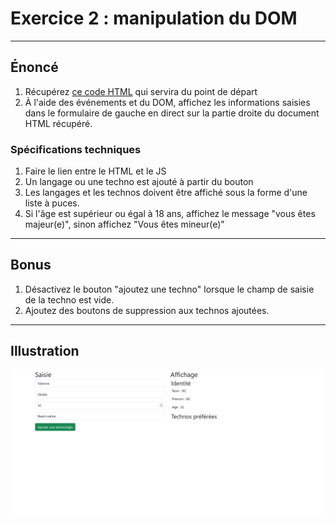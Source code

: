 # Exercice 2 : manipulation du DOM

---

## Énoncé

1. Récupérez [ce code HTML](./ressources/exercice2.html) qui servira du point de départ
2. À l'aide des événements et du DOM, affichez les informations saisies dans le formulaire de gauche en direct sur la partie droite du document HTML récupéré.

### Spécifications techniques

1. Faire le lien entre le HTML et le JS
2. Un langage ou une techno est ajouté à partir du bouton
3. Les langages et les technos doivent être affiché sous la forme d'une liste à puces.
4. Si l'âge est supérieur ou égal à 18 ans, affichez le message "vous êtes majeur(e)", sinon affichez "Vous êtes mineur(e)"

---

## Bonus

1. Désactivez le bouton "ajoutez une techno" lorsque le champ de saisie de la techno est vide.
2. Ajoutez des boutons de suppression aux technos ajoutées.

---

## Illustration

![mockup](img/mockup-ex2.png)


